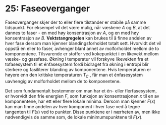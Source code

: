 # 25: Faseoverganger

Faseoverganger skjer der to eller flere tilstander er stabile på samme tidspunkt. For eksempel vil det være mulig, når væskene $A$ og $B$, at det dannes to faser - en med høy konsentrasjon av $A$, og en med høy konsentrasjon av $B$. **Vektstangregelen** kan brukes til å finne andelen av hver fase dersom man kjenner blandingsforholdet totalt sett. Hvorvidt det vil oppstå én eller to faser, avhenger blant annet av molforholdet mellom de to komponentene. Tilsvarende er stoffer ved kokepunktet i en likevekt mellom væske- og gassfase. Økning i temperatur vil forskyve likevekten fra et tofasesystem til et énfasesystem fordi bidraget fra økning i entropi blir sterkere og fasiliterer blanding av komponentene. Hvis temperaturen er høyere enn den kritiske temperaturen $T_C$ , får man et énfasesystem uavhengig av molforholdet mellom de to komponentene.

Det som fundamentalt bestemmer om man har et én- eller flerfasesystem, er hvorvidt den frie energien $F$, som funksjon av konsentrasjonen $x$ til en av komponentene, har ett eller flere lokale minima. Dersom man kjenner $F(x)$ kan man finne andelen av hver komponent i hver fase ved å tegne tangenten til $F(x)$ ved to punkter. Disse punktene er i nærheten av, men ikke nødvendigvis de samme som, de lokale minimumspunktene til $F(x)$.
